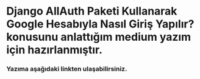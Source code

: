 # Django AllAuth Paketi Kullanarak Google Hesabıyla Nasıl Giriş Yapılır? konusunu anlattığım medium yazım için hazırlanmıştır.

### Yazıma aşağıdaki linkten ulaşabilirsiniz.